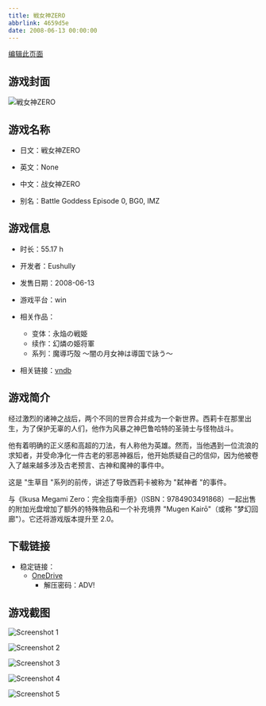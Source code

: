 ```yaml
---
title: 戦女神ZERO
abbrlink: 4659d5e
date: 2008-06-13 00:00:00
---
```

[编辑此页面](https://github.com/ACG-3/ADV3-source/blob/main/source/_posts/games/%E6%88%A6%E5%A5%B3%E7%A5%9EZERO.md)

## 游戏封面

![戦女神ZERO](https://pan.timero.xyz/d/onedrive/img_lib_001/%E6%88%A6%E5%A5%B3%E7%A5%9EZERO_cover.avif)


## 游戏名称

- 日文：戦女神ZERO
- 英文：None
- 中文：战女神ZERO

- 别名：Battle Goddess Episode 0, BG0, IMZ


## 游戏信息

- 时长：55.17 h
- 开发者：Eushully
- 发售日期：2008-06-13
- 游戏平台：win
- 相关作品：
   - 变体：永焔の戦姫
   - 续作：幻燐の姫将軍
   - 系列：魔導巧殻 ～闇の月女神は導国で詠う～

- 相关链接：[vndb](https://vndb.org/v768)


## 游戏简介

经过激烈的诸神之战后，两个不同的世界合并成为一个新世界。西莉卡在那里出生，为了保护无辜的人们，他作为风暴之神巴鲁哈特的圣骑士与怪物战斗。

他有着明确的正义感和高超的刀法，有人称他为英雄。然而，当他遇到一位流浪的求知者，并受命净化一件古老的邪恶神器后，他开始质疑自己的信仰，因为他被卷入了越来越多涉及古老预言、古神和魔神的事件中。

这是 "生草目 "系列的前传，讲述了导致西莉卡被称为 "弑神者 "的事件。

与《Ikusa Megami Zero：完全指南手册》（ISBN：9784903491868）一起出售的附加光盘增加了额外的特殊物品和一个补充境界 "Mugen Kairō"（或称 "梦幻回廊"）。它还将游戏版本提升至 2.0。


## 下载链接

- 稳定链接：
    - [OneDrive](https://pan.timero.xyz/onedrive/adv_lib_001/%E6%88%A6%E5%A5%B3%E7%A5%9EZERO)
        - 解压密码：ADV!



## 游戏截图


![Screenshot 1](https://pan.timero.xyz/d/onedrive/img_lib_001/%E6%88%A6%E5%A5%B3%E7%A5%9EZERO_Screenshot_1.avif)

![Screenshot 2](https://pan.timero.xyz/d/onedrive/img_lib_001/%E6%88%A6%E5%A5%B3%E7%A5%9EZERO_Screenshot_2.avif)

![Screenshot 3](https://pan.timero.xyz/d/onedrive/img_lib_001/%E6%88%A6%E5%A5%B3%E7%A5%9EZERO_Screenshot_3.avif)

![Screenshot 4](https://pan.timero.xyz/d/onedrive/img_lib_001/%E6%88%A6%E5%A5%B3%E7%A5%9EZERO_Screenshot_4.avif)

![Screenshot 5](https://pan.timero.xyz/d/onedrive/img_lib_001/%E6%88%A6%E5%A5%B3%E7%A5%9EZERO_Screenshot_5.avif)

